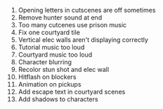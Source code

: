 <!-- REMAINING ISSUES -->

1. Opening letters in cutscenes are off sometimes
2. Remove hunter sound at end
3. Too many cutcenes use prison music
4. Fix one courtyard tile
5. Vertical elec walls aren't displaying correctly
6. Tutorial music too loud
7. Courtyard music too loud
8. Character blurring
9.  Recolor stun shot and elec wall
10. Hitflash on blockers
11. Animation on pickups
12. Add escape text in courtyard scenes
13. Add shadows to characters
